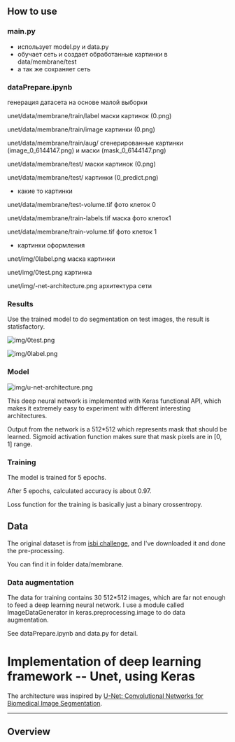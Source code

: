 
## How to use

### main.py
- использует model.py и data.py
- обучает сеть и создает обработанные картинки в  data/membrane/test
- а так же сохраняет сеть

### dataPrepare.ipynb
генерация датасета на основе малой выборки


unet/data/membrane/train/label маски картинок (0.png)

unet/data/membrane/train/image картинки (0.png)

unet/data/membrane/train/aug/ сгенерированные картинки (image_0_6144147.png) и маски  (mask_0_6144147.png)



unet/data/membrane/test/  маски картинок (0.png) 

unet/data/membrane/test/  картинки (0_predict.png)



- какие то картинки

unet/data/membrane/test-volume.tif фото клеток 0

unet/data/membrane/train-labels.tif	 маска фото клеток1

unet/data/membrane/train-volume.tif  фото клеток 1 




- картинки оформления

unet/img/0label.png  маска картинки

unet/img/0test.png картинка

unet/img/-net-architecture.png архитектура сети





### Results

Use the trained model to do segmentation on test images, the result is statisfactory.

![img/0test.png](img/0test.png)

![img/0label.png](img/0label.png)

### Model

![img/u-net-architecture.png](img/u-net-architecture.png)

This deep neural network is implemented with Keras functional API, which makes it extremely easy to experiment with different interesting architectures.

Output from the network is a 512*512 which represents mask that should be learned. Sigmoid activation function
makes sure that mask pixels are in \[0, 1\] range.

### Training

The model is trained for 5 epochs.

After 5 epochs, calculated accuracy is about 0.97.

Loss function for the training is basically just a binary crossentropy.


## Data

The original dataset is from [isbi challenge](http://brainiac2.mit.edu/isbi_challenge/), and I've downloaded it and done the pre-processing.

You can find it in folder data/membrane.

### Data augmentation

The data for training contains 30 512*512 images, which are far not enough to feed a deep learning neural network. I use a module called ImageDataGenerator in keras.preprocessing.image to do data augmentation.

See dataPrepare.ipynb and data.py for detail.





# Implementation of deep learning framework -- Unet, using Keras

The architecture was inspired by [U-Net: Convolutional Networks for Biomedical Image Segmentation](http://lmb.informatik.uni-freiburg.de/people/ronneber/u-net/).

---

## Overview





